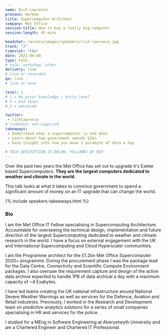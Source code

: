 ```yaml
---
name: Rich Lawrence
pronoun: He/Him
title: Supercomputer Architect
company: Met Office
session-title: How to buy a really big computer
session-length: 45 mins

headshot: /assets/images/speakers/rich-lawrence.jpg
track: "2"
timeslot: "tba"
date: 2021-09-08
type: talk
# talk, workshop, other
delivery: live
# live or recorded
qa: live
# live or none

level: 1
# 1 = No prior knowledge / entry-level
# 2 = mid-level
# 3 = advanced

twitter:
 - richlawrence
# linkedin: not-supplied
takeaways:
 - Understand what a supercomputer is and does
 - Learn about how government spends £1bn
 - Gain insight into how you move 1 petabyte of data a day
 
# TALK DESCRIPTION IS BELOW, FOLLOWED BY BIO
---
```


<p>Over the past two years the Met Office has set out to upgrade it's Exeter based Supercomputers. <strong>They are the largest computers dedicated to weather and climate in the world.</strong></p>
<p>This talk looks at what it takes to convince government to spend a significant amount of money on an IT upgrade that can change the world.</p>

{% include speakers-takeaways.html %}

<h3>Bio</h3>
I am the Met Office IT Fellow specialising in Supercomputing Architecture.  Accountable for overseeing the technical design, implementation and future direction of the largest Supercomputing dedicated to weather and climate research in the world. I have a focus on external engagement with the UK and International Supercomputing and Cloud Hyperscaler communities. 

I am the Programme architect for the £1.2bn Met Office Supercomputer 2020+ programme. During the procurement phase I was the package lead for the Data Centre, Connectivity and Scientific Compute Environment packages. I also oversaw the requirement capture and design of the active data archive expected to handle 1PB of data archival a day with a maximum capacity of ~4 Exabytes.

I have led teams creating the UK national infrastructure around National Severe Weather Warnings as well as services for the Defence, Aviation and Retail industries. Previously, I worked in the Research and Development team on predictive analytics solutions for a series of small companies specialising in HR and services for the police. 

I studied for a MEng in Software Engineering at Aberystwyth University and am a Chartered Engineer and Chartered IT Professional.